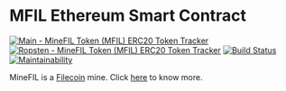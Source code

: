 # MFIL Ethereum Smart Contract

[![Main - MineFIL Token (MFIL) ERC20 Token Tracker](https://img.shields.io/badge/MFIL-Main-%2349C1C9.svg)](https://etherscan.io/token/0x5b2654150a35251991091a7ec5f260c751c68129 "Main - MineFIL Token (MFIL) ERC20 Token Tracker") [![Ropsten - MineFIL Token (MFIL) ERC20 Token Tracker](https://img.shields.io/badge/MFIL-Ropsten-%2349C1C9.svg)](https://ropsten.etherscan.io/token/0x1564a92a0870af0ebf1f015f5fd223abaa3505ca "Ropsten - MineFIL Token (MFIL) ERC20 Token Tracker") [![Build Status](https://travis-ci.org/MineFIL/mfil-erc20-smart-contract.svg?style=flat-square?branch=master)](https://travis-ci.org/MineFIL/mfil-erc20-smart-contract) [![Maintainability](https://api.codeclimate.com/v1/badges/e99a01ed3b069c30d019/maintainability)](https://codeclimate.com/github/MineFIL/mfil-erc20-smart-contract/maintainability)

MineFIL is a [Filecoin](https://filecoin.io "https://filecoin.io") mine. Click [here](http://minefil.club "MineFIL Club") to know more.
